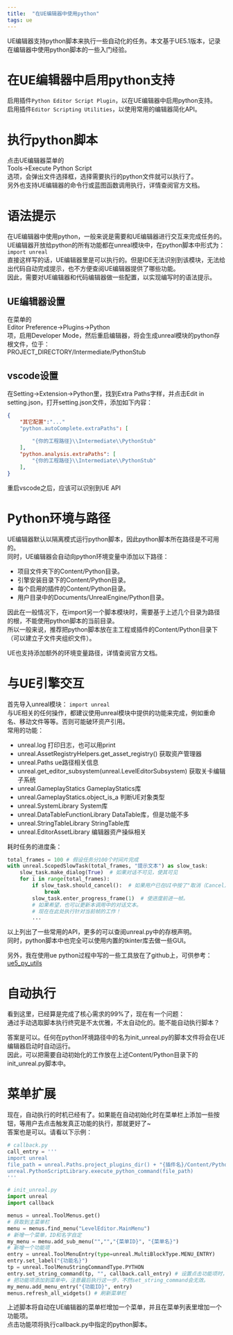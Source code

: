 ```yaml
---
title:  "在UE编辑器中使用python"
tags: ue
---
```

UE编辑器支持python脚本来执行一些自动化的任务。本文基于UE5.1版本，记录在编辑器中使用python脚本的一些入门经验。  
<!--more-->
# 在UE编辑器中启用python支持
启用插件`Python Editor Script Plugin`，以在UE编辑器中启用python支持。  
启用插件`Editor Scripting Utilities`，以使用常用的编辑器简化API。  

# 执行python脚本
点击UE编辑器菜单的  
Tools->Execute Python Script  
选项，会弹出文件选择框，选择需要执行的python文件就可以执行了。  
另外也支持UE编辑器的命令行或蓝图函数调用执行，详情查阅官方文档。

# 语法提示
在UE编辑器中使用python，一般来说是需要和UE编辑器进行交互来完成任务的。  
UE编辑器开放给python的所有功能都在unreal模块中，在python脚本中形式为：  
`import unreal`  
直接这样写的话，UE编辑器里是可以执行的。但是IDE无法识别到该模块，无法给出代码自动完成提示，也不方便查阅UE编辑器提供了哪些功能。  
因此，需要对UE编辑器和代码编辑器做一些配置，以实现编写时的语法提示。  

## UE编辑器设置  
在菜单的  
Editor Preference->Plugins->Python  
项，启用Developer Mode，然后重启编辑器，将会生成unreal模块的python存根文件，位于：  
PROJECT_DIRECTORY/Intermediate/PythonStub  

## vscode设置
在Setting->Extension->Python里，找到Extra Paths字样，并点击Edit in setting.json，打开setting.json文件，添加如下内容：  
```json
{
    "其它配置":"..."
    "python.autoComplete.extraPaths": [
    
        "{你的工程路径}\\Intermediate\\PythonStub"
    ],
    "python.analysis.extraPaths": [
        "{你的工程路径}\\Intermediate\\PythonStub"
    ],
}
```

重启vscode之后，应该可以识别到UE API  

# Python环境与路径
UE编辑器默认以隔离模式运行python脚本，因此python脚本所在路径是不可用的。  
同时，UE编辑器会自动向python环境变量中添加以下路径：  
- 项目文件夹下的Content/Python目录。
- 引擎安装目录下的Content/Python目录。
- 每个启用的插件的Content/Python目录。
- 用户目录中的Documents/UnrealEngine/Python目录。

因此在一般情况下，在import另一个脚本模块时，需要基于上述几个目录为路径的根，不能使用python脚本的当前目录。  
所以一般来说，推荐把python脚本放在主工程或插件的Content/Python目录下（可以建立子文件夹组织文件）。  

UE也支持添加额外的环境变量路径，详情查阅官方文档。  

# 与UE引擎交互
首先导入unreal模块：
`import unreal`  
与UE相关的任何操作，都建议使用unreal模块中提供的功能来完成，例如重命名、移动文件等等。否则可能破环资产引用。  
常用的功能：  
- unreal.log  打印日志，也可以用print
- unreal.AssetRegistryHelpers.get_asset_registry()  获取资产管理器
- unreal.Paths  ue路径相关信息
- unreal.get_editor_subsystem(unreal.LevelEditorSubsystem)  获取关卡编辑子系统
- unreal.GameplayStatics  GameplayStatics库
- unreal.GameplayStatics.object_is_a  判断UE对象类型
- unreal.SystemLibrary  System库
- unreal.DataTableFunctionLibrary  DataTable库，但是功能不多
- unreal.StringTableLibrary  StringTable库
- unreal.EditorAssetLibrary 编辑器资产操纵相关

耗时任务的进度条：  
```python
total_frames = 100 # 假设任务分100个时间片完成
with unreal.ScopedSlowTask(total_frames, "提示文本") as slow_task:
    slow_task.make_dialog(True)  # 如果对话不可见，使其可见
    for i in range(total_frames):
        if slow_task.should_cancel():  # 如果用户已在UI中按了"取消（Cancel）"则为True
            break
        slow_task.enter_progress_frame(1)  # 使进度前进一帧。
        # 如果希望，也可以更新本调用中的对话文本。
        # 现在在此处执行针对当前帧的工作！
        ...
```

以上列出了一些常用的API，更多的可以查阅unreal.py中的存根声明。  
同时，python脚本中也完全可以使用内置的tkinter库去做一些GUI。

另外，我在使用ue python过程中写的一些工具放在了github上，可供参考：  
[ue5_py_utils](https://github.com/yangxun983323204/ue5_py_utils)


# 自动执行
看到这里，已经算是完成了核心需求的99%了，现在有一个问题：  
通过手动选取脚本执行终究是不太优雅，不太自动化的。能不能自动执行脚本？  

答案是可以。任何在python环境路径中的名为init_unreal.py的脚本文件将会在UE编辑器启动时自动运行。  
因此，可以把需要自动初始化的工作放在上述Content/Python目录下的init_unreal.py脚本中。  

# 菜单扩展
现在，自动执行的时机已经有了。如果能在自动初始化时在菜单栏上添加一些按钮，等用户去点击触发真正功能的执行，那就更好了~  
答案也是可以。请看以下示例： 

```python
# callback.py
call_entry = '''
import unreal
file_path = unreal.Paths.project_plugins_dir() + "{插件名}/Content/Python/{脚本名}.py"
unreal.PythonScriptLibrary.execute_python_command(file_path)
'''
```

```python
# init_unreal.py
import unreal
import callback

menus = unreal.ToolMenus.get()
# 获取到主菜单栏
menu = menus.find_menu("LevelEditor.MainMenu")
# 新增一个菜单，ID和名字自定
my_menu = menu.add_sub_menu("","","{菜单ID}", "{菜单名}")
# 新增一个功能项
entry = unreal.ToolMenuEntry(type=unreal.MultiBlockType.MENU_ENTRY)
entry.set_label("{功能名}")
tp = unreal.ToolMenuStringCommandType.PYTHON
entry.set_string_command(tp, "", callback.call_entry) # 设置点击功能项时，执行的python语句。这里把语句定义在了callback.py中
# 把功能项添加到菜单中，注意最后执行这一步，不然set_string_command会无效。
my_menu.add_menu_entry("{功能ID}", entry)
menus.refresh_all_widgets() # 刷新菜单栏
```

上述脚本将自动在UE编辑器的菜单栏增加一个菜单，并且在菜单列表里增加一个功能项。  
点击功能项将执行callback.py中指定的python脚本。  